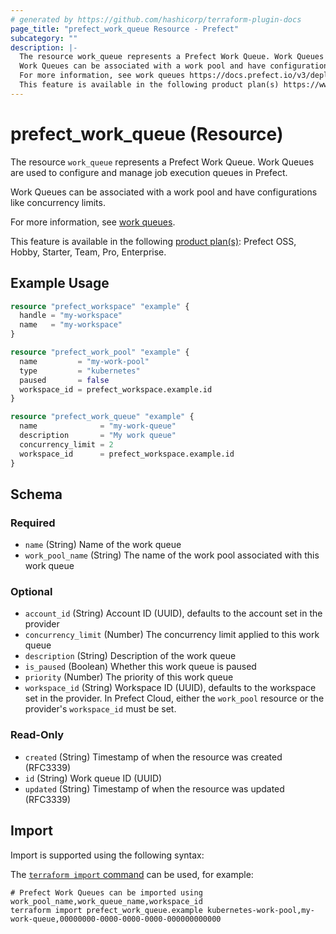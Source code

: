 ```yaml
---
# generated by https://github.com/hashicorp/terraform-plugin-docs
page_title: "prefect_work_queue Resource - Prefect"
subcategory: ""
description: |-
  The resource work_queue represents a Prefect Work Queue. Work Queues are used to configure and manage job execution queues in Prefect.
  Work Queues can be associated with a work pool and have configurations like concurrency limits.
  For more information, see work queues https://docs.prefect.io/v3/deploy/infrastructure-concepts/work-pools#work-queues.
  This feature is available in the following product plan(s) https://www.prefect.io/pricing: Prefect OSS, Hobby, Starter, Team, Pro, Enterprise.
---
```


# prefect_work_queue (Resource)

The resource `work_queue` represents a Prefect Work Queue. Work Queues are used to configure and manage job execution queues in Prefect.

Work Queues can be associated with a work pool and have configurations like concurrency limits.

For more information, see [work queues](https://docs.prefect.io/v3/deploy/infrastructure-concepts/work-pools#work-queues).

This feature is available in the following [product plan(s)](https://www.prefect.io/pricing): Prefect OSS, Hobby, Starter, Team, Pro, Enterprise.

## Example Usage

```terraform
resource "prefect_workspace" "example" {
  handle = "my-workspace"
  name   = "my-workspace"
}

resource "prefect_work_pool" "example" {
  name         = "my-work-pool"
  type         = "kubernetes"
  paused       = false
  workspace_id = prefect_workspace.example.id
}

resource "prefect_work_queue" "example" {
  name              = "my-work-queue"
  description       = "My work queue"
  concurrency_limit = 2
  workspace_id      = prefect_workspace.example.id
}
```

<!-- schema generated by tfplugindocs -->
## Schema

### Required

- `name` (String) Name of the work queue
- `work_pool_name` (String) The name of the work pool associated with this work queue

### Optional

- `account_id` (String) Account ID (UUID), defaults to the account set in the provider
- `concurrency_limit` (Number) The concurrency limit applied to this work queue
- `description` (String) Description of the work queue
- `is_paused` (Boolean) Whether this work queue is paused
- `priority` (Number) The priority of this work queue
- `workspace_id` (String) Workspace ID (UUID), defaults to the workspace set in the provider. In Prefect Cloud, either the `work_pool` resource or the provider's `workspace_id` must be set.

### Read-Only

- `created` (String) Timestamp of when the resource was created (RFC3339)
- `id` (String) Work queue ID (UUID)
- `updated` (String) Timestamp of when the resource was updated (RFC3339)

## Import

Import is supported using the following syntax:

The [`terraform import` command](https://developer.hashicorp.com/terraform/cli/commands/import) can be used, for example:

```shell
# Prefect Work Queues can be imported using work_pool_name,work_queue_name,workspace_id
terraform import prefect_work_queue.example kubernetes-work-pool,my-work-queue,00000000-0000-0000-0000-000000000000
```
